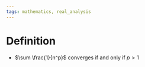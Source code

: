 ```yaml
---
tags: mathematics, real_analysis
---
```


# Definition

- $\sum \frac{1}{n^p}$ converges if and only if $p > 1$

[^1]: [Elementary Analysis: The Theory of Calculus](zotero://open-pdf/library/items/GUY2WR3V?page=119)